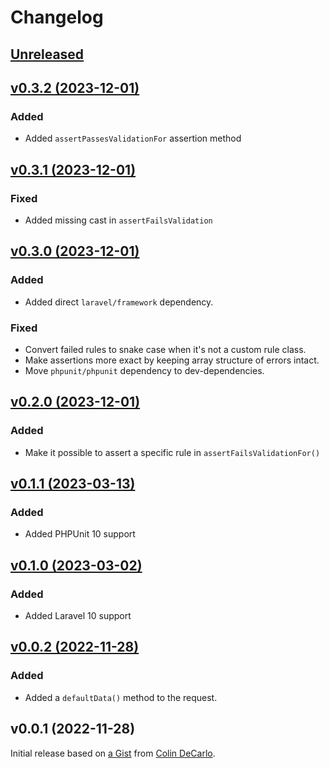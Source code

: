 # Changelog

## [Unreleased](https://github.com/markwalet/laravel-testable-requests/compare/v0.3.2...master)

## [v0.3.2 (2023-12-01)](https://github.com/markwalet/laravel-testable-requests/compare/v0.3.1...v0.3.2)

### Added
- Added `assertPassesValidationFor` assertion method

## [v0.3.1 (2023-12-01)](https://github.com/markwalet/laravel-testable-requests/compare/v0.3.0...v0.3.1)

### Fixed
- Added missing cast in `assertFailsValidation`

## [v0.3.0 (2023-12-01)](https://github.com/markwalet/laravel-testable-requests/compare/v0.2.0...v0.3.0)

### Added
- Added direct `laravel/framework` dependency.

### Fixed
- Convert failed rules to snake case when it's not a custom rule class.
- Make assertions more exact by keeping array structure of errors intact.
- Move `phpunit/phpunit` dependency to dev-dependencies.

## [v0.2.0 (2023-12-01)](https://github.com/markwalet/laravel-testable-requests/compare/v0.1.1...v0.2.0)

### Added
- Make it possible to assert a specific rule in `assertFailsValidationFor()`

## [v0.1.1 (2023-03-13)](https://github.com/markwalet/laravel-testable-requests/compare/v0.1.0...v0.1.1)

### Added
- Added PHPUnit 10 support

## [v0.1.0 (2023-03-02)](https://github.com/markwalet/laravel-testable-requests/compare/v0.0.2...v0.1.0)

### Added
- Added Laravel 10 support

## [v0.0.2 (2022-11-28)](https://github.com/markwalet/laravel-testable-requests/compare/v0.0.1...v0.0.2)

### Added
- Added a `defaultData()` method to the request.

## v0.0.1 (2022-11-28)

Initial release based on [a Gist](https://gist.github.com/colindecarlo/9ba9bd6524127fee7580ae66c6d4709d) from [Colin DeCarlo](https://github.com/colindecarlo).